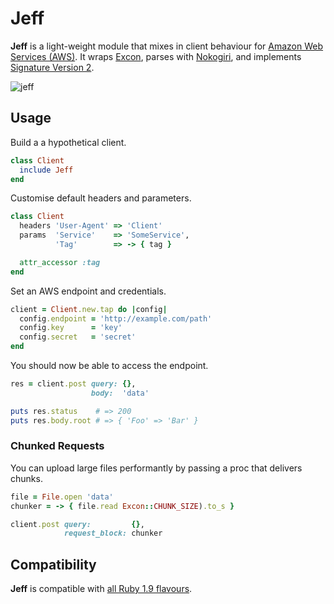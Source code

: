 # Jeff

**Jeff** is a light-weight module that mixes in client behaviour for
[Amazon Web Services (AWS)][aws]. It wraps [Excon][excon], parses with
[Nokogiri][nokogiri], and implements [Signature Version 2][sign].

![jeff][jeff]

## Usage

Build a a hypothetical client.

```ruby
class Client
  include Jeff
end
```

Customise default headers and parameters.

```ruby
class Client
  headers 'User-Agent' => 'Client'
  params  'Service'    => 'SomeService',
          'Tag'        => -> { tag }

  attr_accessor :tag
end
```

Set an AWS endpoint and credentials.

```ruby
client = Client.new.tap do |config|
  config.endpoint = 'http://example.com/path'
  config.key      = 'key'
  config.secret   = 'secret'
end
```

You should now be able to access the endpoint.

```ruby
res = client.post query: {},
                  body:  'data'

puts res.status    # => 200
puts res.body.root # => { 'Foo' => 'Bar' }
```

### Chunked Requests

You can upload large files performantly by passing a proc that delivers
chunks.

```ruby
file = File.open 'data'
chunker = -> { file.read Excon::CHUNK_SIZE).to_s }

client.post query:         {},
            request_block: chunker
```

## Compatibility

**Jeff** is compatible with [all Ruby 1.9 flavours][travis].

[aws]:      http://aws.amazon.com/
[excon]:    https://github.com/geemus/excon
[jeff]:     http://f.cl.ly/items/0a3R3J0k1R2f423k1q2l/jeff.jpg
[nokogiri]: http://nokogiri.org/
[sign]:     http://docs.amazonwebservices.com/general/latest/gr/signature-version-2.html
[travis]:   http://travis-ci.org/#!/hakanensari/jeff
